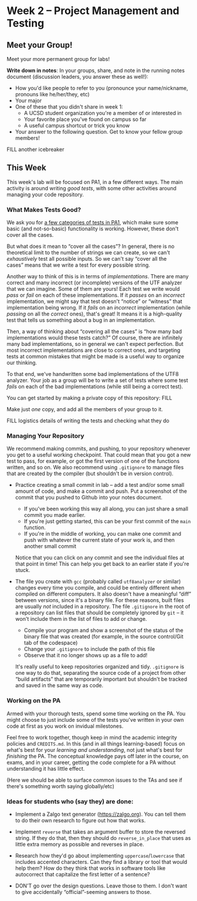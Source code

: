 # Week 2 – Project Management and Testing

## Meet your Group!

Meet your more permanent group for labs!

**Write down in notes**: In your groups, share, and note in the running notes
document (discussion leaders, you answer these as well!):

- How you'd like people to refer to you (pronounce your name/nickname, pronouns
like he/her/they, etc)
- Your major
- One of these that you didn't share in week 1:
    - A UCSD student organization you're a member of or interested in
    - Your favorite place you've found on campus so far
    - A useful campus shortcut or trick you know
- Your answer to the following question. Get to know your fellow group members!

FILL another icebreaker

## This Week

This week's lab will be focused on PA1, in a few different ways. The main
activity is around writing *good tests*, with some other activities around
managing your code repository.

### What Makes Tests Good?

We ask you for [a few categories of tests in
PA1](https://github.com/ucsd-cse29/pa1-utf8/blob/main/README.md#testing), which
make sure some basic (and not-so-basic) functionality is working. However, these
don't cover all the cases.

But what does it mean to “cover all the cases”? In general, there is no
theoretical limit to the number of strings we can create, so we can't
_exhaustively_ test all possible inputs. So we can't say “cover all the
cases” means that we write a test for every possible string.

Another way to think of this is in terms of _implementations_. There are many
correct and many incorrect (or incomplete) versions of the UTF analyzer that we
can imagine. Some of them are yours! Each test we write would _pass_ or _fail_
on each of these implementations. If it _passes_ on an _incorrect_
implementation, we might say that test doesn't “notice” or “witness” that
implementation being wrong. If it _fails_ on an _incorrect_ implementation
(while _passing_ on all the _correct_ ones), that's great! It means it is a
high-quality test that tells us something about a bug in an implementation.

Then, a way of thinking about “covering all the cases” is “how many bad
implementations would these tests catch?” Of course, there are infinitely many
bad implementations, so in general we can't expect perfection. But most
incorrect implementations are close to correct ones, and targeting tests at
common mistakes that might be made is a useful way to organize our thinking.

To that end, we've handwritten some bad implementations of the UTF8 analyzer.
Your job as a group will be to write a set of tests where some test _fails_ on
each of the bad implementations (while still being a correct test).

You can get started by making a private copy of this repository: FILL

Make just _one_ copy, and add all the members of your group to it.

FILL logistics details of writing the tests and checking what they do



### Managing Your Repository

We recommend making commits, and pushing, to your repository whenever you get to
a useful working checkpoint. That could mean that you got a new test to pass,
for example, or got the first version of one of the functions written, and so
on.  We also recommend using `.gitignore` to manage files that are created by
the compiler (but shouldn't be in version control).

- Practice creating a small commit in lab – add a test and/or some small amount
of code, and make a commit and push. Put a screenshot of the commit that you
pushed to Github into your notes document.

  - If you've been working this way all along, you can just share a small commit
  you made earlier.
  - If you're just getting started, this can be your first commit of the `main`
  function.
  - If you're in the middle of working, you can make one commit and push with
  whatever the current state of your work is, and then another small commit

  Notice that you can click on any commit and see the individual files at that
  point in time! This can help you get back to an earlier state if you're stuck.

- The file you create with `gcc` (probably called `utf8analyzer` or similar)
changes every time you compile, and could be entirely different when compiled on
different computers. It also doesn't have a meaningful “diff” between versions,
since it's a binary file. For these reasons, built files are usually _not_
included in a repository. The file `.gitignore` in the root of a repository can
list files that should be completely ignored by `git` – it won't include them in
the list of files to add or change.
  - Compile your program and show a screenshot of the status of the binary file
  that was created (for example, in the source control/Git tab of the codespace)
  - Change your `.gitignore` to include the path of this file
  - Observe that it no longer shows up as a file to add!

  It's really useful to keep repositories organized and tidy. `.gitignore` is one way to do that, separating the source code of a project from other “build artifacts” that are temporarily important but shouldn't be tracked and saved in the same way as code.


### Working on the PA

Armed with your thorough tests, spend some time working on the PA. You might
choose to just include some of the tests you've written in your own code at
first as you work on invidual milestones.

Feel free to work together, though keep in mind the academic integrity policies
and `CREDITS.md`. In this (and in all things learning-based) focus on what's best
for your _learning and understanding_, not just what's best for _finishing_ the
PA. The conceptual knowledge pays off later in the course, on exams, and in your
career, getting the code complete for a PA without understanding it has little
effect.

(Here we should be able to surface common issues to the TAs and see if there's something worth saying globally/etc)


### Ideas for students who (say they) are done:

- Implement a Zalgo text generator (https://zalgo.org). You can tell them to do
their own research to figure out how that works.
- Implement `reverse` that takes an argument buffer to store the reversed
string. If they do that, then they should do `reverse_in_place` that uses as
little extra memory as possible and reverses in place.
- Research how they'd go about implementing `uppercase`/`lowercase` that
includes accented characters. Can they find a library or tool that would help
them? How do they think that works in software tools like autocorrect that
capitalize the first letter of a sentence?

- DON'T go over the design questions. Leave those to them. I don't want to give
accidentally “official”-seeming answers to those.
